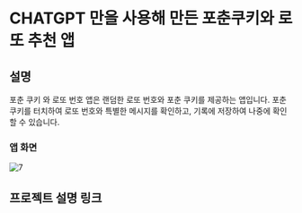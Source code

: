 # CHATGPT 만을 사용해 만든 포춘쿠키와 로또 추천 앱

## 설명
포춘 쿠키 와 로또 번호 앱은 랜덤한 로또 번호와 포춘 쿠키를 제공하는 앱입니다.
포춘 쿠키를 터치하여 로또 번호와 특별한 메시지를 확인하고, 기록에 저장하여 나중에 확인할 수 있습니다.

### 앱 화면
![7](https://github.com/woojin7879/FortuneApp/assets/38205047/bfd04708-8b26-4c1b-8d14-4aded7e9808a)

## 프로젝트 설명 링크

